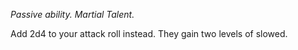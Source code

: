 *Passive ability. Martial Talent.*

Add 2d4 to your attack roll instead. They gain two levels of slowed.
